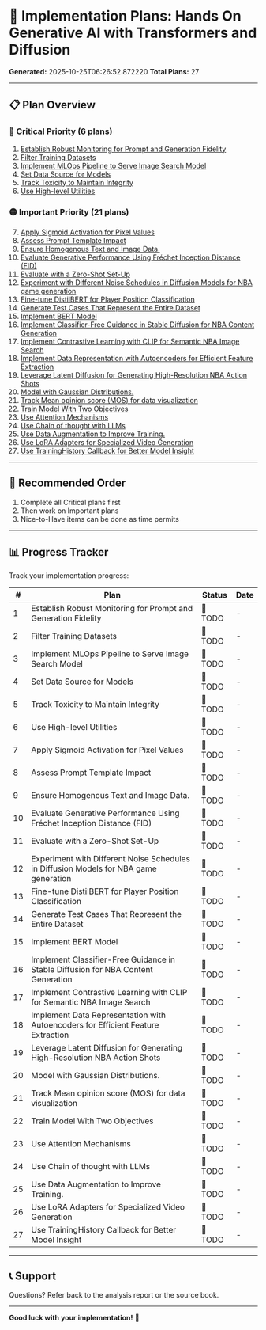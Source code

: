 # 🚀 Implementation Plans: Hands On Generative AI with Transformers and Diffusion

**Generated:** 2025-10-25T06:26:52.872220
**Total Plans:** 27

---

## 📋 Plan Overview

### 🔴 Critical Priority (6 plans)

1. [Establish Robust Monitoring for Prompt and Generation Fidelity](01_Establish_Robust_Monitoring_for_Prompt_and_Generation_Fidelity.md)
2. [Filter Training Datasets](02_Filter_Training_Datasets.md)
3. [Implement MLOps Pipeline to Serve Image Search Model](03_Implement_MLOps_Pipeline_to_Serve_Image_Search_Model.md)
4. [Set Data Source for Models](04_Set_Data_Source_for_Models.md)
5. [Track Toxicity to Maintain Integrity](05_Track_Toxicity_to_Maintain_Integrity.md)
6. [Use High-level Utilities](06_Use_High_level_Utilities.md)

### 🟡 Important Priority (21 plans)

7. [Apply Sigmoid Activation for Pixel Values](07_Apply_Sigmoid_Activation_for_Pixel_Values.md)
8. [Assess Prompt Template Impact](08_Assess_Prompt_Template_Impact.md)
9. [Ensure Homogenous Text and Image Data.](09_Ensure_Homogenous_Text_and_Image_Data.md)
10. [Evaluate Generative Performance Using Fréchet Inception Distance (FID)](10_Evaluate_Generative_Performance_Using_Fréchet_Inception_Distance_FID.md)
11. [Evaluate with a Zero-Shot Set-Up](11_Evaluate_with_a_Zero_Shot_Set_Up.md)
12. [Experiment with Different Noise Schedules in Diffusion Models for NBA game generation](12_Experiment_with_Different_Noise_Schedules_in_Diffusion_Models_for_NBA_game_generation.md)
13. [Fine-tune DistilBERT for Player Position Classification](13_Fine_tune_DistilBERT_for_Player_Position_Classification.md)
14. [Generate Test Cases That Represent the Entire Dataset](14_Generate_Test_Cases_That_Represent_the_Entire_Dataset.md)
15. [Implement BERT Model](15_Implement_BERT_Model.md)
16. [Implement Classifier-Free Guidance in Stable Diffusion for NBA Content Generation](16_Implement_Classifier_Free_Guidance_in_Stable_Diffusion_for_NBA_Content_Generation.md)
17. [Implement Contrastive Learning with CLIP for Semantic NBA Image Search](17_Implement_Contrastive_Learning_with_CLIP_for_Semantic_NBA_Image_Search.md)
18. [Implement Data Representation with Autoencoders for Efficient Feature Extraction](18_Implement_Data_Representation_with_Autoencoders_for_Efficient_Feature_Extraction.md)
19. [Leverage Latent Diffusion for Generating High-Resolution NBA Action Shots](19_Leverage_Latent_Diffusion_for_Generating_High_Resolution_NBA_Action_Shots.md)
20. [Model with Gaussian Distributions.](20_Model_with_Gaussian_Distributions.md)
21. [Track Mean opinion score (MOS) for data visualization](21_Track_Mean_opinion_score_MOS_for_data_visualization.md)
22. [Train Model With Two Objectives](22_Train_Model_With_Two_Objectives.md)
23. [Use Attention Mechanisms](23_Use_Attention_Mechanisms.md)
24. [Use Chain of thought with LLMs](24_Use_Chain_of_thought_with_LLMs.md)
25. [Use Data Augmentation to Improve Training.](25_Use_Data_Augmentation_to_Improve_Training.md)
26. [Use LoRA Adapters for Specialized Video Generation](26_Use_LoRA_Adapters_for_Specialized_Video_Generation.md)
27. [Use TrainingHistory Callback for Better Model Insight](27_Use_TrainingHistory_Callback_for_Better_Model_Insight.md)

---

## 🎯 Recommended Order

1. Complete all Critical plans first
2. Then work on Important plans
3. Nice-to-Have items can be done as time permits

---

## 📊 Progress Tracker

Track your implementation progress:

| # | Plan | Status | Date |
|---|------|--------|------|
| 1 | Establish Robust Monitoring for Prompt and Generation Fidelity | 🔲 TODO | - |
| 2 | Filter Training Datasets | 🔲 TODO | - |
| 3 | Implement MLOps Pipeline to Serve Image Search Model | 🔲 TODO | - |
| 4 | Set Data Source for Models | 🔲 TODO | - |
| 5 | Track Toxicity to Maintain Integrity | 🔲 TODO | - |
| 6 | Use High-level Utilities | 🔲 TODO | - |
| 7 | Apply Sigmoid Activation for Pixel Values | 🔲 TODO | - |
| 8 | Assess Prompt Template Impact | 🔲 TODO | - |
| 9 | Ensure Homogenous Text and Image Data. | 🔲 TODO | - |
| 10 | Evaluate Generative Performance Using Fréchet Inception Distance (FID) | 🔲 TODO | - |
| 11 | Evaluate with a Zero-Shot Set-Up | 🔲 TODO | - |
| 12 | Experiment with Different Noise Schedules in Diffusion Models for NBA game generation | 🔲 TODO | - |
| 13 | Fine-tune DistilBERT for Player Position Classification | 🔲 TODO | - |
| 14 | Generate Test Cases That Represent the Entire Dataset | 🔲 TODO | - |
| 15 | Implement BERT Model | 🔲 TODO | - |
| 16 | Implement Classifier-Free Guidance in Stable Diffusion for NBA Content Generation | 🔲 TODO | - |
| 17 | Implement Contrastive Learning with CLIP for Semantic NBA Image Search | 🔲 TODO | - |
| 18 | Implement Data Representation with Autoencoders for Efficient Feature Extraction | 🔲 TODO | - |
| 19 | Leverage Latent Diffusion for Generating High-Resolution NBA Action Shots | 🔲 TODO | - |
| 20 | Model with Gaussian Distributions. | 🔲 TODO | - |
| 21 | Track Mean opinion score (MOS) for data visualization | 🔲 TODO | - |
| 22 | Train Model With Two Objectives | 🔲 TODO | - |
| 23 | Use Attention Mechanisms | 🔲 TODO | - |
| 24 | Use Chain of thought with LLMs | 🔲 TODO | - |
| 25 | Use Data Augmentation to Improve Training. | 🔲 TODO | - |
| 26 | Use LoRA Adapters for Specialized Video Generation | 🔲 TODO | - |
| 27 | Use TrainingHistory Callback for Better Model Insight | 🔲 TODO | - |

---

## 📞 Support

Questions? Refer back to the analysis report or the source book.

---

**Good luck with your implementation!** 🚀
